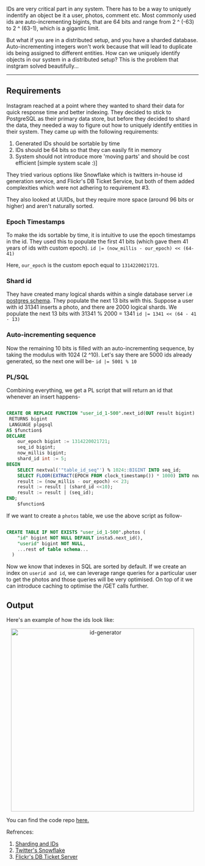 IDs are very critical part in any system. There has to be a way to uniquely indentify an object be it a user, photos, comment etc. Most commonly used ids are auto-incrementing bigints, that are 64 bits and range from 
2 ^ (-63) to 2 ^ (63-1), which is a gigantic limit. 

But what if you are in a distributed setup, and you have a sharded database. Auto-incrementing integers won't work because that will lead to duplicate ids being assigned to different entities. How can we uniquely identify objects in our system in a distributed setup? This is the problem that instgram solved beautifully...

<hr>

## Requirements

Instagram reached at a point where they wanted to shard their data for quick response time and better indexing. They decided to stick to PostgreSQL as their primary data store, but before they decided to shard the data, they needed a way to figure out how to uniquely identify entities in their system. They came up with the following requirements:

1. Generated IDs should be sortable by time
2. IDs should be 64 bits so that they can easily fit in memory
3. System should not introduce more 'moving parts' and should be cost efficient [simple system scale :)]

They tried various options like Snowflake which is twitters in-house id generation service, and Flickr's DB Ticket Service, but both of them added complexities which were not adhering to requirement #3.

They also looked at UUIDs, but they require more space (around 96 bits or higher) and aren't naturally sorted.

### Epoch Timestamps

To make the ids sortable by time, it is intuitive to use the epoch timestamps in the id. They used this to populate the first 41 bits (which gave them 41 years of ids with custom epoch).
    `id |= (now_millis - our_epoch) << (64-41)`

Here, `our_epoch` is the custom epoch equal to `1314220021721`.

### Shard id

They have created many logical shards within a single database server i.e [postgres schema](https://hasura.io/learn/database/postgresql/core-concepts/1-postgresql-schema/#:~:text=Schema%20is%20a%20collection%20of,different%20features%20into%20different%20schemas.). They populate the next 13 bits with this. Suppose a user with id 31341 inserts a photo, and there are 2000 logical shards. We populate the next 13 bits with 31341 % 2000 = 1341
    `id |= 1341 << (64 - 41 - 13)`

### Auto-incrementing sequence

Now the remaining 10 bits is filled with an auto-incrementing sequence, by taking the modulus with 1024 (2 ^10). Let's say there are 5000 ids already generated, so the next one will be-
    `id |= 5001 % 10`

### PL/SQL

Combining everything, we get a PL script that will return an id that whenever an insert happens-

```sql

CREATE OR REPLACE FUNCTION "user_id_1-500".next_id(OUT result bigint)
 RETURNS bigint
 LANGUAGE plpgsql
AS $function$
DECLARE
    our_epoch bigint := 1314220021721;
    seq_id bigint;
    now_millis bigint;
    shard_id int := 5;
BEGIN
    SELECT nextval('"table_id_seq"') % 1024::BIGINT INTO seq_id;
    SELECT FLOOR(EXTRACT(EPOCH FROM clock_timestamp()) * 1000) INTO now_millis;
    result := (now_millis - our_epoch) << 23;
    result := result | (shard_id <<10);
    result := result | (seq_id);
END;
    $function$
```

If we want to create a `photos` table, we use the above script as follow-

```sql

CREATE TABLE IF NOT EXISTS "user_id_1-500".photos (
    "id" bigint NOT NULL DEFAULT insta5.next_id(),
    "userid" bigint NOT NULL,
    ...rest of table schema...
  )
```

Now we know that indexes in SQL are sorted by default. If we create an index on `userid and id`, we can leverage range queries for a particular user to get the photos and those queries will be very optimised. On top of it we can introduce caching to optimise the /GET calls further. 

## Output

Here's an example of how the ids look like:
<p align="center">
    <img src="https://user-images.githubusercontent.com/12581295/205492187-4ef1700d-1823-4f10-a9e3-24bdd6b535b8.png"
    alt="id-generator" height=480 width=480/>
</p>

You can find the code repo [here.](https://github.com/shivamsri07/id-generation/tree/main)

Refrences:
1. [Sharding and IDs](https://instagram-engineering.com/sharding-ids-at-instagram-1cf5a71e5a5c)
2. [Twitter's Snowflake](https://blog.twitter.com/engineering/en_us/a/2010/announcing-snowflake)
3. [Flickr's DB Ticket Server](https://code.flickr.net/2010/02/08/ticket-servers-distributed-unique-primary-keys-on-the-cheap/)
